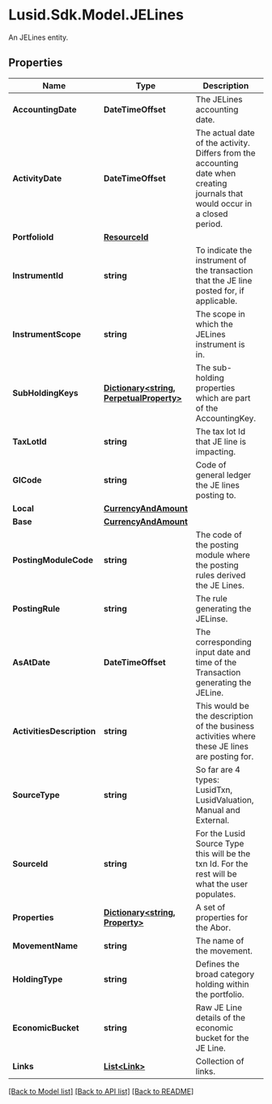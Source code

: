 # Lusid.Sdk.Model.JELines
An JELines entity.

## Properties

Name | Type | Description | Notes
------------ | ------------- | ------------- | -------------
**AccountingDate** | **DateTimeOffset** | The JELines accounting date. | 
**ActivityDate** | **DateTimeOffset** | The actual date of the activity. Differs from the accounting date when creating journals that would occur in a closed period. | 
**PortfolioId** | [**ResourceId**](ResourceId.md) |  | 
**InstrumentId** | **string** | To indicate the instrument of the transaction that the JE line posted for, if applicable. | 
**InstrumentScope** | **string** | The scope in which the JELines instrument is in. | 
**SubHoldingKeys** | [**Dictionary&lt;string, PerpetualProperty&gt;**](PerpetualProperty.md) | The sub-holding properties which are part of the AccountingKey. | [optional] 
**TaxLotId** | **string** | The tax lot Id that JE line is impacting. | 
**GlCode** | **string** | Code of general ledger the JE lines posting to. | 
**Local** | [**CurrencyAndAmount**](CurrencyAndAmount.md) |  | 
**Base** | [**CurrencyAndAmount**](CurrencyAndAmount.md) |  | 
**PostingModuleCode** | **string** | The code of the posting module where the posting rules derived the JE Lines. | [optional] 
**PostingRule** | **string** | The rule generating the JELinse. | 
**AsAtDate** | **DateTimeOffset** | The corresponding input date and time of the Transaction generating the JELine. | 
**ActivitiesDescription** | **string** | This would be the description of the business activities where these JE lines are posting for. | [optional] 
**SourceType** | **string** | So far are 4 types: LusidTxn, LusidValuation, Manual and External. | 
**SourceId** | **string** | For the Lusid Source Type this will be the txn Id. For the rest will be what the user populates. | 
**Properties** | [**Dictionary&lt;string, Property&gt;**](Property.md) | A set of properties for the Abor. | [optional] 
**MovementName** | **string** | The name of the movement. | 
**HoldingType** | **string** | Defines the broad category holding within the portfolio. | 
**EconomicBucket** | **string** | Raw JE Line details of the economic bucket for the JE Line. | 
**Links** | [**List&lt;Link&gt;**](Link.md) | Collection of links. | [optional] 

[[Back to Model list]](../README.md#documentation-for-models) [[Back to API list]](../README.md#documentation-for-api-endpoints) [[Back to README]](../README.md)

